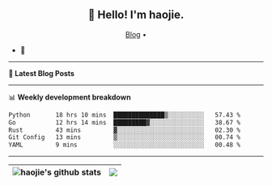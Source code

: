 <h2 align="center">👋 Hello! I'm haojie.</h2>
<p align="center">
  <a href="https://aoyouer.com">Blog</a> •
</p>


- 🔭 


-------

**📝 Latest Blog Posts**


-------

📊 **Weekly development breakdown**
<!--START_SECTION:waka-->

```txt
Python       18 hrs 10 mins  ██████████████▒░░░░░░░░░░   57.43 %
Go           12 hrs 14 mins  █████████▓░░░░░░░░░░░░░░░   38.67 %
Rust         43 mins         ▓░░░░░░░░░░░░░░░░░░░░░░░░   02.30 %
Git Config   13 mins         ▒░░░░░░░░░░░░░░░░░░░░░░░░   00.74 %
YAML         9 mins          ░░░░░░░░░░░░░░░░░░░░░░░░░   00.48 %
```

<!--END_SECTION:waka-->

-------



| <img align="center" src="https://github-readme-stats.vercel.app/api?username=haojie06&show_icons=true&theme=graywhite&show_icons=true&count_private=true&include_all_commits=true&hide_border=true" alt="haojie's github stats" /> | <img align="center" src="https://github-readme-stats.vercel.app/api/top-langs/?username=haojie06&layout=compact&theme=graywhite&hide_border=true&hide=css,html" /> |
| ------------- | ------------- |


